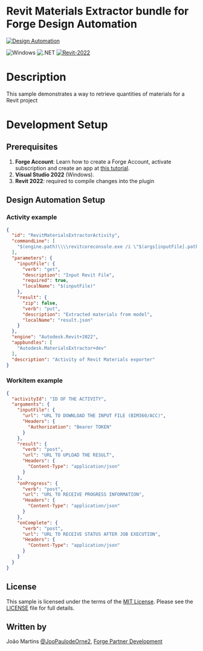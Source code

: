﻿# Revit Materials Extractor bundle for Forge Design Automation

[![Design Automation](https://img.shields.io/badge/Design%20Automation-v3-green.svg)](http://developer.autodesk.com/)

![Windows](https://img.shields.io/badge/Plugins-Windows-lightgrey.svg)
![.NET](https://img.shields.io/badge/.NET%20Framework-4.8-blue.svg)
[![Revit-2022](https://img.shields.io/badge/Revit-2022-lightgrey.svg)](http://autodesk.com/revit)


# Description

This sample demonstrates a way to retrieve quantities of materials for a Revit project

# Development Setup

## Prerequisites

1. **Forge Account**: Learn how to create a Forge Account, activate subscription and create an app at [this tutorial](http://learnforge.autodesk.io/#/account/). 
2. **Visual Studio 2022** (Windows).
3. **Revit 2022**: required to compile changes into the plugin

## Design Automation Setup

### Activity example

```json
{
  "id": "RevitMaterialsExtractorActivity",
  "commandLine": [
    "$(engine.path)\\\\revitcoreconsole.exe /i \"$(args[inputFile].path)\" /al \"$(appbundles[MaterialsExtractor].path)\""
  ],
  "parameters": {
    "inputFile": {
      "verb": "get",
      "description": "Input Revit File",
      "required": true,
      "localName": "$(inputFile)"
    },
    "result": {
      "zip": false,
      "verb": "put",
      "description": "Extracted materials from model",
      "localName": "result.json"
    }
  },
  "engine": "Autodesk.Revit+2022",
  "appbundles": [
    "Autodesk.MaterialsExtractor+dev"
  ],
  "description": "Activity of Revit Materials exporter"
}
```

### Workitem example

```json
{
  "activityId": "ID OF THE ACTIVITY",
  "arguments": {
    "inputFile": {
      "url": "URL TO DOWNLOAD THE INPUT FILE (BIM360/ACC)",
      "Headers": {
        "Authorization": "Bearer TOKEN"
      }
    },
    "result": {
      "verb": "post",
      "url": "URL TO UPLOAD THE RESULT",
      "Headers": {
        "Content-Type": "application/json"
      }
    },
    "onProgress": {
      "verb": "post",
      "url": "URL TO RECEIVE PROGRESS INFORMATION",
      "Headers": {
        "Content-Type": "application/json"
      }
    },
    "onComplete": {
      "verb": "post",
      "url": "URL TO RECEIVE STATUS AFTER JOB EXECUTION",
      "Headers": {
        "Content-Type": "application/json"
      }
    }
  }
}
```

## License

This sample is licensed under the terms of the [MIT License](http://opensource.org/licenses/MIT). Please see the [LICENSE](LICENSE) file for full details.

## Written by

João Martins [@JooPaulodeOrne2](http://twitter.com/JooPaulodeOrne2), [Forge Partner Development](http://forge.autodesk.com)
